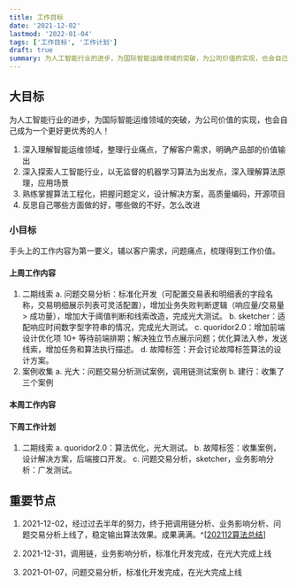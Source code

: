 ```yaml
---
title: 工作目标
date: '2021-12-02'
lastmod: '2022-01-04'
tags: ['工作目标', '工作计划']
draft: true
summary: 为人工智能行业的进步，为国际智能运维领域的突破，为公司价值的实现，也会自己成为一个更好更优秀的人！
---
```


## 大目标

为人工智能行业的进步，为国际智能运维领域的突破，为公司价值的实现，也会自己成为一个更好更优秀的人！

1. 深入理解智能运维领域，整理行业痛点，了解客户需求，明确产品部的价值输出
2. 深入探索人工智能行业，以无监督的机器学习算法为出发点，深入理解算法原理，应用场景
3. 熟练掌握算法工程化，把握问题定义，设计解决方案，高质量编码，开源项目
4. 反思自己哪些方面做的好，哪些做的不好，怎么改进

### 小目标

手头上的工作内容为第一要义，辅以客户需求，问题痛点，梳理得到工作价值。

#### 上周工作内容

1. 二期线索
    a. 问题交易分析：标准化开发（可配置交易表和明细表的字段名称，交易明细展示列表可灵活配置），增加业务失败判断逻辑（响应量/交易量 > 成功量），增加大于阈值判断和线索改造，完成光大测试。
    b. sketcher：适配响应时间数字型字符串的情况，完成光大测试。
    c. quoridor2.0：增加前端设计优化项 10+ 等待前端排期；解决独立节点展示问题；优化算法入参，发送线索，增加任务和算法执行描述。
    d. 故障标签：开会讨论故障标签算法的设计方案。
2. 案例收集
    a. 光大：问题交易分析测试案例，调用链测试案例
    b. 建行：收集了三个案例

#### 本周工作内容



#### 下周工作计划

1. 二期线索
    a. quoridor2.0：算法优化，光大测试。
    b. 故障标签：收集案例，设计解决方案，后端接口开发。
    c. 问题交易分析，sketcher，业务影响分析：广发测试。

## 重要节点

1. 2021-12-02，经过过去半年的努力，终于把调用链分析、业务影响分析、问题交易分析上线了，稳定输出算法效果。成果满满。^[[202112算法总结](https:www.tustjj.top/blog/job/2021-12-algotithm-summary)]

2. 2021-12-31，调用链，业务影响分析，标准化开发完成，在光大完成上线

3. 2021-01-07，问题交易分析，标准化开发完成，在光大完成上线
